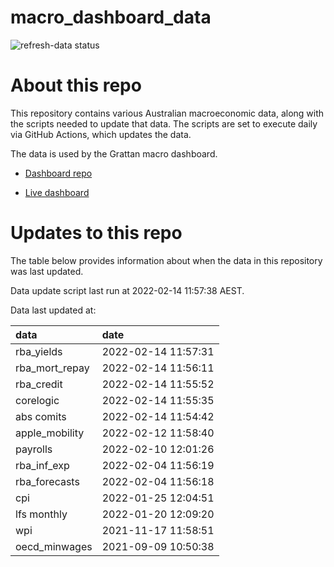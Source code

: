 
<!-- README.md is generated from README.Rmd. Please edit that file -->

# macro\_dashboard\_data

<!-- badges: start -->

![refresh-data
status](https://github.com/grattan/macro_dashboard_data/workflows/refresh-data/badge.svg)

<!-- badges: end -->

# About this repo

This repository contains various Australian macroeconomic data, along
with the scripts needed to update that data. The scripts are set to
execute daily via GitHub Actions, which updates the data.

The data is used by the Grattan macro dashboard.

  - [Dashboard repo](https://github.com/grattan/macrodashboard)

  - [Live dashboard](https://mattcowgill.shinyapps.io/macrodashboard/)

# Updates to this repo

The table below provides information about when the data in this
repository was last updated.

Data update script last run at 2022-02-14 11:57:38 AEST.

Data last updated at:

| data             | date                |
| :--------------- | :------------------ |
| rba\_yields      | 2022-02-14 11:57:31 |
| rba\_mort\_repay | 2022-02-14 11:56:11 |
| rba\_credit      | 2022-02-14 11:55:52 |
| corelogic        | 2022-02-14 11:55:35 |
| abs comits       | 2022-02-14 11:54:42 |
| apple\_mobility  | 2022-02-12 11:58:40 |
| payrolls         | 2022-02-10 12:01:26 |
| rba\_inf\_exp    | 2022-02-04 11:56:19 |
| rba\_forecasts   | 2022-02-04 11:56:18 |
| cpi              | 2022-01-25 12:04:51 |
| lfs monthly      | 2022-01-20 12:09:20 |
| wpi              | 2021-11-17 11:58:51 |
| oecd\_minwages   | 2021-09-09 10:50:38 |

